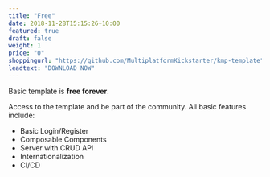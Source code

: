 ```yaml
---
title: "Free"
date: 2018-11-28T15:15:26+10:00
featured: true
draft: false
weight: 1
price: "0"
shoppingurl: "https://github.com/MultiplatformKickstarter/kmp-template"
leadtext: "DOWNLOAD NOW"
---
```


Basic template is **free forever**. 

Access to the template and be part of the community. All basic features include:

* Basic Login/Register
* Composable Components
* Server with CRUD API
* Internationalization
* CI/CD
